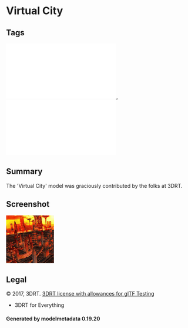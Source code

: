 # Virtual City

## Tags

![core](../../Models-core.md), ![testing](../../Models-testing.md)

## Summary

The 'Virtual City' model was graciously contributed by the folks at 3DRT.

## Screenshot

![screenshot](screenshot/screenshot.gif)

## Legal

&copy; 2017, 3DRT. [3DRT license with allowances for glTF Testing]()

 - 3DRT for Everything

#### Generated by modelmetadata 0.19.20